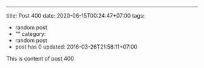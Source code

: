 ---
title: Post 400
date: 2020-06-15T00:24:47+07:00
tags:
  - random post
  - ""
category:
  - random post
  - post has 0
updated: 2016-03-26T21:58:11+07:00

This is content of post 400
